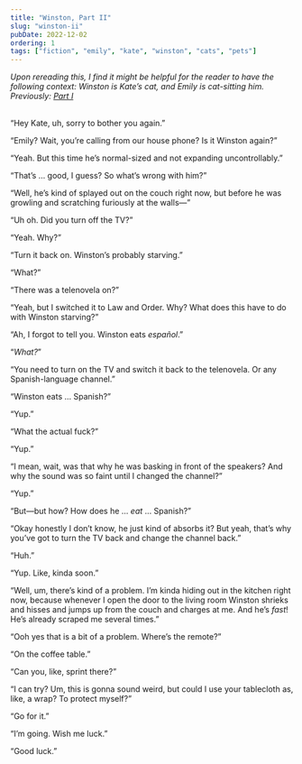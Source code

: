 ```yaml
---
title: "Winston, Part II"
slug: "winston-ii"
pubDate: 2022-12-02
ordering: 1
tags: ["fiction", "emily", "kate", "winston", "cats", "pets"]
---
```


<div class="commentary">
<i>
Upon rereading this, I find it might be helpful for the reader to have the following context: Winston is Kate’s cat, and Emily is cat-sitting him. Previously: <a href="/posts/2022/11/03/winston-i/">Part I</a>
</i>
</div>

<br />

“Hey Kate, uh, sorry to bother you again.”

“Emily? Wait, you’re calling from our house phone? Is it Winston again?”

“Yeah. But this time he’s normal-sized and not expanding uncontrollably.”

“That’s … good, I guess? So what’s wrong with him?”

“Well, he’s kind of splayed out on the couch right now, but before he was growling and scratching furiously at the walls—”

“Uh oh. Did you turn off the TV?”

“Yeah. Why?”

“Turn it back on. Winston’s probably starving.”

“What?”

“There was a telenovela on?”

“Yeah, but I switched it to Law and Order. Why? What does this have to do with Winston starving?”

“Ah, I forgot to tell you. Winston eats _español_.”

“_What?_”

“You need to turn on the TV and switch it back to the telenovela. Or any Spanish-language channel.”

“Winston eats … Spanish?”

“Yup.”

“What the actual fuck?”

“Yup.”

“I mean, wait, was that why he was basking in front of the speakers? And why the sound was so faint until I changed the channel?”

“Yup.”

“But—but how? How does he … _eat_ … Spanish?”

“Okay honestly I don’t know, he just kind of absorbs it? But yeah, that’s why you’ve got to turn the TV back and change the channel back.”

“Huh.”

“Yup. Like, kinda soon.”

“Well, um, there’s kind of a problem. I’m kinda hiding out in the kitchen right now, because whenever I open the door to the living room Winston shrieks and hisses and jumps up from the couch and charges at me. And he’s _fast_! He’s already scraped me several times.”

“Ooh yes that is a bit of a problem. Where’s the remote?”

“On the coffee table.”

“Can you, like, sprint there?”

“I can try? Um, this is gonna sound weird, but could I use your tablecloth as, like, a wrap? To protect myself?”

“Go for it.”

“I’m going. Wish me luck.”

“Good luck.”
